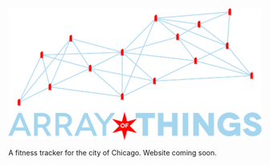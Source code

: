 <img src="images/ArrayofThingsLogo.png">

A fitness tracker for the city of Chicago.
Website coming soon.
